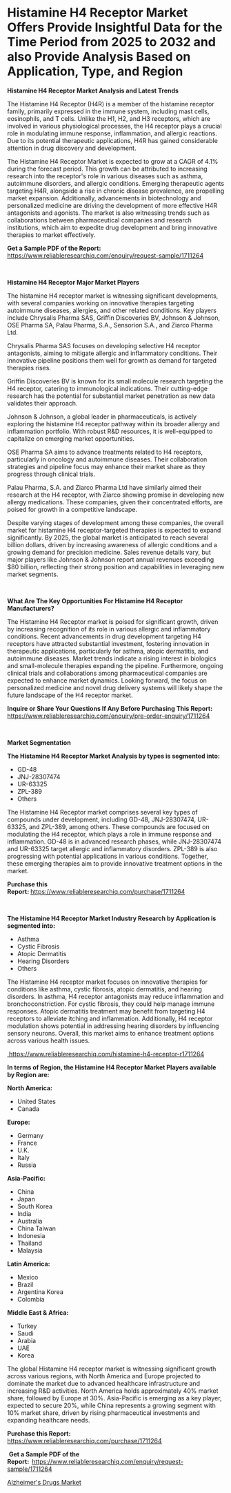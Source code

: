 <p><h1>Histamine H4 Receptor Market Offers Provide Insightful Data for the Time Period from 2025 to 2032 and also Provide Analysis Based on Application, Type, and Region</h1></p><p><strong>Histamine H4 Receptor Market Analysis and Latest Trends</strong></p>
<p><p>The Histamine H4 Receptor (H4R) is a member of the histamine receptor family, primarily expressed in the immune system, including mast cells, eosinophils, and T cells. Unlike the H1, H2, and H3 receptors, which are involved in various physiological processes, the H4 receptor plays a crucial role in modulating immune response, inflammation, and allergic reactions. Due to its potential therapeutic applications, H4R has gained considerable attention in drug discovery and development.</p><p>The Histamine H4 Receptor Market is expected to grow at a CAGR of 4.1% during the forecast period. This growth can be attributed to increasing research into the receptor's role in various diseases such as asthma, autoimmune disorders, and allergic conditions. Emerging therapeutic agents targeting H4R, alongside a rise in chronic disease prevalence, are propelling market expansion. Additionally, advancements in biotechnology and personalized medicine are driving the development of more effective H4R antagonists and agonists. The market is also witnessing trends such as collaborations between pharmaceutical companies and research institutions, which aim to expedite drug development and bring innovative therapies to market effectively.</p></p>
<p><strong>Get a Sample PDF of the Report:&nbsp;</strong> <a href="https://www.reliableresearchiq.com/enquiry/request-sample/1711264?utm_campaign=3353&utm_medium=2&utm_source=Github&utm_content=ia&utm_term=08032025&utm_id=histamine-h4-receptor">https://www.reliableresearchiq.com/enquiry/request-sample/1711264</a></p>
<p>&nbsp;</p>
<p><strong>Histamine H4 Receptor Major Market Players</strong></p>
<p><p>The histamine H4 receptor market is witnessing significant developments, with several companies working on innovative therapies targeting autoimmune diseases, allergies, and other related conditions. Key players include Chrysalis Pharma SAS, Griffin Discoveries BV, Johnson & Johnson, OSE Pharma SA, Palau Pharma, S.A., Sensorion S.A., and Ziarco Pharma Ltd.</p><p>Chrysalis Pharma SAS focuses on developing selective H4 receptor antagonists, aiming to mitigate allergic and inflammatory conditions. Their innovative pipeline positions them well for growth as demand for targeted therapies rises. </p><p>Griffin Discoveries BV is known for its small molecule research targeting the H4 receptor, catering to immunological indications. Their cutting-edge research has the potential for substantial market penetration as new data validates their approach. </p><p>Johnson & Johnson, a global leader in pharmaceuticals, is actively exploring the histamine H4 receptor pathway within its broader allergy and inflammation portfolio. With robust R&D resources, it is well-equipped to capitalize on emerging market opportunities.</p><p>OSE Pharma SA aims to advance treatments related to H4 receptors, particularly in oncology and autoimmune diseases. Their collaboration strategies and pipeline focus may enhance their market share as they progress through clinical trials.</p><p>Palau Pharma, S.A. and Ziarco Pharma Ltd have similarly aimed their research at the H4 receptor, with Ziarco showing promise in developing new allergy medications. These companies, given their concentrated efforts, are poised for growth in a competitive landscape.</p><p>Despite varying stages of development among these companies, the overall market for histamine H4 receptor-targeted therapies is expected to expand significantly. By 2025, the global market is anticipated to reach several billion dollars, driven by increasing awareness of allergic conditions and a growing demand for precision medicine. Sales revenue details vary, but major players like Johnson & Johnson report annual revenues exceeding $80 billion, reflecting their strong position and capabilities in leveraging new market segments.</p></p>
<p>&nbsp;</p>
<p><strong>What Are The Key Opportunities For Histamine H4 Receptor Manufacturers?</strong></p>
<p><p>The Histamine H4 Receptor market is poised for significant growth, driven by increasing recognition of its role in various allergic and inflammatory conditions. Recent advancements in drug development targeting H4 receptors have attracted substantial investment, fostering innovation in therapeutic applications, particularly for asthma, atopic dermatitis, and autoimmune diseases. Market trends indicate a rising interest in biologics and small-molecule therapies expanding the pipeline. Furthermore, ongoing clinical trials and collaborations among pharmaceutical companies are expected to enhance market dynamics. Looking forward, the focus on personalized medicine and novel drug delivery systems will likely shape the future landscape of the H4 receptor market.</p></p>
<p><strong>Inquire or Share Your Questions If Any Before Purchasing This Report:</strong> <a href="https://www.reliableresearchiq.com/enquiry/pre-order-enquiry/1711264?utm_campaign=3353&utm_medium=2&utm_source=Github&utm_content=ia&utm_term=08032025&utm_id=histamine-h4-receptor">https://www.reliableresearchiq.com/enquiry/pre-order-enquiry/1711264</a></p>
<p>&nbsp;</p>
<p><strong>Market Segmentation</strong></p>
<p><strong>The Histamine H4 Receptor Market Analysis by types is segmented into:</strong></p>
<p><ul><li>GD-48</li><li>JNJ-28307474</li><li>UR-63325</li><li>ZPL-389</li><li>Others</li></ul></p>
<p><p>The Histamine H4 Receptor market comprises several key types of compounds under development, including GD-48, JNJ-28307474, UR-63325, and ZPL-389, among others. These compounds are focused on modulating the H4 receptor, which plays a role in immune response and inflammation. GD-48 is in advanced research phases, while JNJ-28307474 and UR-63325 target allergic and inflammatory disorders. ZPL-389 is also progressing with potential applications in various conditions. Together, these emerging therapies aim to provide innovative treatment options in the market.</p></p>
<p><strong>Purchase this Report:&nbsp;</strong><a href="https://www.reliableresearchiq.com/purchase/1711264?utm_campaign=3353&utm_medium=2&utm_source=Github&utm_content=ia&utm_term=08032025&utm_id=histamine-h4-receptor">https://www.reliableresearchiq.com/purchase/1711264</a></p>
<p>&nbsp;</p>
<p><strong>The Histamine H4 Receptor Market Industry Research by Application is segmented into:</strong></p>
<p><ul><li>Asthma</li><li>Cystic Fibrosis</li><li>Atopic Dermatitis</li><li>Hearing Disorders</li><li>Others</li></ul></p>
<p><p>The Histamine H4 receptor market focuses on innovative therapies for conditions like asthma, cystic fibrosis, atopic dermatitis, and hearing disorders. In asthma, H4 receptor antagonists may reduce inflammation and bronchoconstriction. For cystic fibrosis, they could help manage immune responses. Atopic dermatitis treatment may benefit from targeting H4 receptors to alleviate itching and inflammation. Additionally, H4 receptor modulation shows potential in addressing hearing disorders by influencing sensory neurons. Overall, this market aims to enhance treatment options across various health issues.</p></p>
<p><a href="https://www.reliableresearchiq.com/histamine-h4-receptor-r1711264?utm_campaign=3353&utm_medium=2&utm_source=Github&utm_content=ia&utm_term=08032025&utm_id=histamine-h4-receptor">&nbsp;https://www.reliableresearchiq.com/histamine-h4-receptor-r1711264</a></p>
<p><strong>In terms of Region, the Histamine H4 Receptor Market Players available by Region are:</strong></p>
<p>
    <p> <strong> North America: </strong>
        <ul>
            <li>United States</li>
            <li>Canada</li>
        </ul>
        </p> 
    <p> <strong> Europe: </strong>
        <ul>
            <li>Germany</li>
            <li>France</li>
            <li>U.K.</li>
            <li>Italy</li>
            <li>Russia</li>
        </ul>
        </p> 
    <p> <strong> Asia-Pacific: </strong>
        <ul>
            <li>China</li>
            <li>Japan</li>
            <li>South Korea</li>
            <li>India</li>
            <li>Australia</li>
            <li>China Taiwan</li>
            <li>Indonesia</li>
            <li>Thailand</li>
            <li>Malaysia</li>
        </ul>
        </p> 
    <p> <strong> Latin America: </strong>
        <ul>
            <li>Mexico</li>
            <li>Brazil</li>
            <li>Argentina Korea</li>
            <li>Colombia</li>
        </ul>
        </p> 
    <p> <strong> Middle East & Africa: </strong>
        <ul>
            <li>Turkey</li>
            <li>Saudi</li>
            <li>Arabia</li>
            <li>UAE</li>
            <li>Korea</li>
        </ul>
    </p>
    </p>
<p><p>The global Histamine H4 receptor market is witnessing significant growth across various regions, with North America and Europe projected to dominate the market due to advanced healthcare infrastructure and increasing R&D activities. North America holds approximately 40% market share, followed by Europe at 30%. Asia-Pacific is emerging as a key player, expected to secure 20%, while China represents a growing segment with 10% market share, driven by rising pharmaceutical investments and expanding healthcare needs.</p></p>
<p><strong>Purchase this Report: </strong><a href="https://www.reliableresearchiq.com/purchase/1711264?utm_campaign=3353&utm_medium=2&utm_source=Github&utm_content=ia&utm_term=08032025&utm_id=histamine-h4-receptor">https://www.reliableresearchiq.com/purchase/1711264</a></p>
<p>&nbsp;<strong>Get a Sample PDF of the Report:&nbsp;&nbsp;</strong><a href="https://www.reliableresearchiq.com/enquiry/request-sample/1711264?utm_campaign=3353&utm_medium=2&utm_source=Github&utm_content=ia&utm_term=08032025&utm_id=histamine-h4-receptor">https://www.reliableresearchiq.com/enquiry/request-sample/1711264</a></p>
<p><strong></strong></p>
<p><p><a href="https://github.com/lynlynyusay/Market-Research-Report-List-1/blob/main/alzheimers-drugs-market.md?utm_campaign=3353&utm_medium=2&utm_source=Github&utm_content=ia&utm_term=08032025&utm_id=histamine-h4-receptor">Alzheimer's Drugs Market</a></p></p>